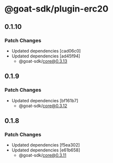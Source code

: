 # @goat-sdk/plugin-erc20

## 0.1.10

### Patch Changes

- Updated dependencies [cad06c0]
- Updated dependencies [ad45f94]
  - @goat-sdk/core@0.3.13

## 0.1.9

### Patch Changes

- Updated dependencies [bf161b7]
  - @goat-sdk/core@0.3.12

## 0.1.8

### Patch Changes

- Updated dependencies [f5ea302]
- Updated dependencies [e61b658]
  - @goat-sdk/core@0.3.11
